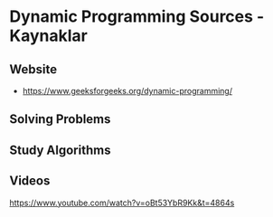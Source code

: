 # Dynamic Programming Sources - Kaynaklar

## Website
- https://www.geeksforgeeks.org/dynamic-programming/

## Solving Problems


## Study Algorithms



## Videos

https://www.youtube.com/watch?v=oBt53YbR9Kk&t=4864s
